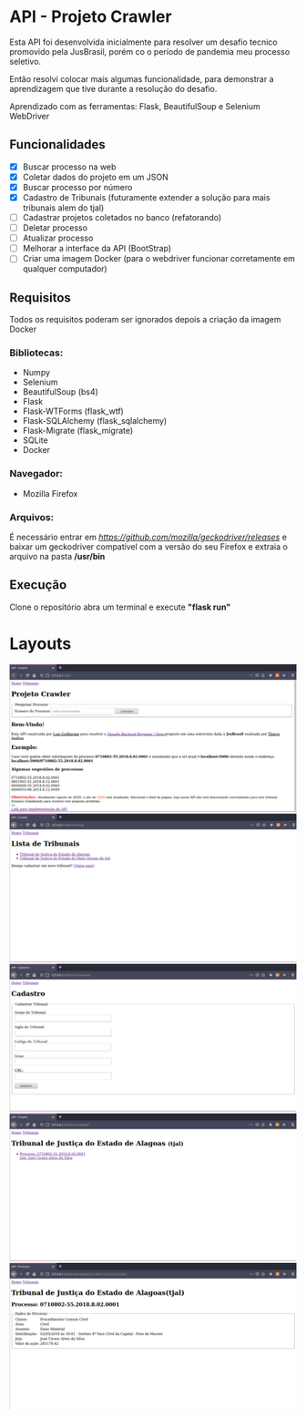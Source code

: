 # API - Projeto Crawler
Esta API foi desenvolvida inicialmente para resolver um desafio tecnico promovido pela JusBrasil, porém co o período de pandemia meu processo seletivo.

Então resolvi colocar mais algumas funcionalidade, para demonstrar a aprendizagem que tive durante a resolução do desafio.

Aprendizado com as ferramentas: Flask, BeautifulSoup e Selenium WebDriver
## Funcionalidades
- [x]   Buscar processo na web
- [x]   Coletar dados do projeto em um JSON
- [x]   Buscar processo por número
- [x]   Cadastro de Tribunais (futuramente extender a solução para mais tribunais alem do tjal)
- [ ]   Cadastrar projetos coletados no banco (refatorando)
- [ ]   Deletar processo
- [ ]   Atualizar processo
- [ ]   Melhorar a interface da API (BootStrap)
- [ ]   Criar uma imagem Docker (para o webdriver funcionar corretamente em qualquer computador)
## Requisitos
Todos os requisitos poderam ser ignorados depois a criação da imagem Docker
### Bibliotecas:
- Numpy
- Selenium
- BeautifulSoup (bs4)
- Flask
- Flask-WTForms (flask_wtf)
- Flask-SQLAlchemy  (flask_sqlalchemy)
- Flask-Migrate (flask_migrate)
- SQLite
- Docker
### Navegador:
- Mozilla Firefox
### Arquivos:
É necessário entrar em *https://github.com/mozilla/geckodriver/releases* e baixar um geckodriver compatível com a versão do seu Firefox e extraia o arquivo na pasta **/usr/bin**
## Execução
Clone o repositório abra um terminal e execute **"flask run"**

# Layouts
![HomePage](layout/start.png)
![Tribunals list](layout/tribunals.png)
![Tribunal Registration](layout/register_tribunal.png)
![Tribunal page](layout/single_tribunal.png)
![Process page](layout/process.png)